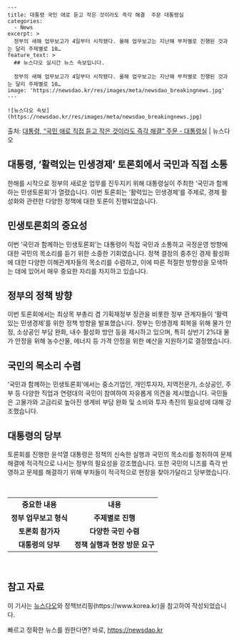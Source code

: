     ---
    title: 대통령 국민 애로 듣고 작은 것이라도 즉각 해결  주문 대통령실
    categories:
      - News
    excerpt: >
      정부의 새해 업무보고가 4일부터 시작됐다. 올해 업무보고는 지난해 부처별로 진행된 것과는 달리 주제별로 10…
    feature_text: >
      ## 뉴스다오 실시간 뉴스 속보입니다.
    
      정부의 새해 업무보고가 4일부터 시작됐다. 올해 업무보고는 지난해 부처별로 진행된 것과는 달리 주제별로 10…
    image: 'https://newsdao.kr/res/images/meta/newsdao_breakingnews.jpg'
    ---
    
    ![뉴스다오 속보](https://newsdao.kr/res/images/meta/newsdao_breakingnews.jpg)

<p>출처: <a href="https://newsdao.kr/2922" rel="dofollow">대통령, “국민 애로 직접 듣고 작은 것이라도 즉각 해결” 주문  - 대통령실</a> | 뉴스다오</p>

<h2>대통령, ‘활력있는 민생경제’ 토론회에서 국민과 직접 소통</h2>
<p data-ke-size="size16">한해를 시작으로 정부의 새로운 업무를 진두지키 위해 대통령실이 주최한 ‘국민과 함께하는 민생토론회’가 열렸습니다. 이번 토론회는 ‘활력있는 민생경제’를 주제로, 경제 활성화와 관련한 다양한 정책에 대한 토론이 진행되었습니다.</p>
<h2 data-ke-size="size26">민생토론회의 중요성</h2>
<p data-ke-size="size16">이번 ‘국민과 함께하는 민생토론회’는 대통령이 직접 국민과 소통하고 국정운영 방향에 대한 국민의 목소리를 듣기 위한 소중한 기회였습니다. 정책 결정의 중추인 경제 활성화에 대한 다양한 이해관계자들의 목소리를 수렴하고, 이에 따른 적절한 방향성을 모색하는 데에 있어서 매우 중요한 자리를 차지하고 있습니다.</p>
<h2 data-ke-size="size26">정부의 정책 방향</h2>
<p data-ke-size="size16">이번 토론회에서는 최상목 부총리 겸 기획재정부 장관을 비롯한 정부 관계자들이 ‘활력있는 민생경제’를 위한 정책 방향을 발표했습니다. 정부는 민생경제 회복을 위해 물가 안정, 소상공인 부담 완화, 내수 활성화 방안 등을 제시하고 있으며, 특히 상반기 2%대 물가 안정을 위해 농수산물, 에너지 등 가격 안정을 위한 예산을 지원하기로 결정했습니다.</p>
<h2 data-ke-size="size26">국민의 목소리 수렴</h2>
<p data-ke-size="size16">‘국민과 함께하는 민생토론회’에서는 중소기업인, 개인투자자, 지역전문가, 소상공인, 주부 등 다양한 직업과 연령대의 국민이 참여하여 자유롭게 의견을 제시했습니다. 국민들은 고물가와 고금리로 높아진 생계비 부담 완화 및 소비와 투자 촉진의 필요성에 대해 강조했습니다.</p>
<h2 data-ke-size="size26">대통령의 당부</h2>
<p data-ke-size="size16">토론회를 진행한 윤석열 대통령은 정책의 신속한 실행과 국민의 목소리를 청취하여 문제 해결에 적극적으로 나서는 정부의 필요성을 강조했습니다. 또한 국민의 니즈를 즉각 반영하고 문제를 해결하기 위해 부처들이 적극적으로 현장을 찾아가달라고 당부했습니다.</p>
<p data-ke-size="size16">&nbsp;</p>
<table>
  <tbody>
    <tr>
      <td style="text-align: center; height: 17px;"><b>중요한 내용</b></td>
      <td style="text-align: center; height: 17px;"><b>내용</b></td>
    </tr>
    <tr>
      <td style="text-align: center; height: 17px;"><b>정부 업무보고 형식</b></td>
      <td style="text-align: center; height: 17px;"><b>주제별로 진행</b></td>
    </tr>
    <tr>
      <td style="text-align: center; height: 17px;"><b>토론회 참가자</b></td>
      <td style="text-align: center; height: 17px;"><b>다양한 국민 수렴</b></td>
    </tr>
    <tr>
      <td style="text-align: center; height: 17px;"><b>대통령의 당부</b></td>
      <td style="text-align: center; height: 17px;"><b>정책 실행과 현장 방문 요구</b></td>
    </tr>
  </tbody>
</table>
<p data-ke-size="size16">&nbsp;</p>
<h2 data-ke-size="size26">참고 자료</h2>
<p data-ke-size="size16">이 기사는 <a href="https://newsdao.kr/2922" target="_blank">뉴스다오</a>와 정책브리핑(https://www.korea.kr)을 참고하여 작성되었습니다.</p>
 

빠르고 정확한 뉴스를 원한다면? 바로, <a href="https://newsdao.kr" rel="dofollow">https://newsdao.kr</a>


    
